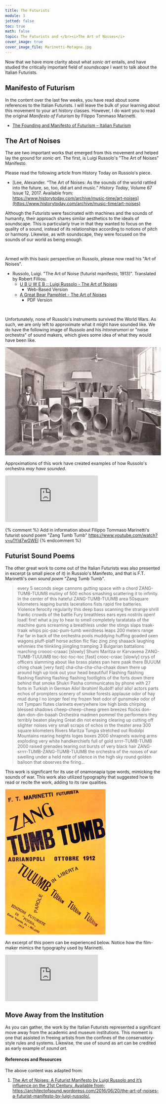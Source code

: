 ```yaml
---
title: The Futurists
module: 3
jotted: false
toc: true
math: false
topic: The Futurists and </br><i>The Art of Noises</i>
cover_image: true
cover_image_file: Marinetti-Motagne.jpg
---
```



Now that we have more clarity about what _sonic art_ entails, and have studied the critically important field of _soundscape_ I want to talk about the Italian Futurists.


## Manifesto of Futurism

In the content over the last few weeks, you have read about some references to the Italian Futurists. I will leave the bulk of your learning about this movement to your art history classes. However, I do want you to read the original _Manifesto of Futurism_ by Filippo Tommaso Marinetti.

- [The Founding and Manifesto of Futurism  – Italian Futurism](https://www.italianfuturism.org/manifestos/foundingmanifesto/)


## The Art of Noises


The are two important works that emerged from this movement and helped lay the ground for _sonic art_. The first, is Luigi Russolo's "The Art of Noises" Manifesto.

Please read the following article from History Today on Russolo's piece.

- [Lee, Alexander. “The Art of Noises: As the sounds of the world rattled into the future, so, too, did art and music.” _History Today_, Volume 67 Issue 12, 2017. Available from: https://www.historytoday.com/archive/music-time/art-noises](https://www.historytoday.com/archive/music-time/art-noises)

Although the Futurists were fascinated with machines and the sounds of humanity, their approach shares similar aesthetics to the ideals of soundscape. This is particularly true in that they wanted to focus on the quality of a sound, instead of its relationships according to notions of pitch or harmony. Likewise, as with soundscape, they were focused on the sounds of our world as being enough.

<br />


Armed with this basic perspective on Russolo, please now read his "Art of Noises".

- Russolo, Luigi. "The Art of Noise (futurist manifesto, 1913)". Translated by Robert Filliou.
	- [U B U W E B :: Luigi Russolo - The Art of Noises](https://www.ubu.com/papers/russolo.html)
		- Web-Based Version
	- [A Great Bear Pamphlet - The Art of Noises](https://github.com/Montana-Media-Arts/intro-to-sonic-arts/raw/master/resources/russolo_noise.pdf)
		- PDF Version

<br />


Unfortunately, none of Russolo's instruments survived the World Wars. As such, we are only left to approximate what it might have sounded like. We do have the following image of Russolo and his _Intonarumori_ or "noise orchestra" of sound makers, which gives some idea of what they would have been like.

![Image of Luigo Russolo and is orchestra of noise makers.](../imgs/luigi-russolo-and-ugo-piatti-with-noise-machines-milan-1913.jpg "Image of Luigo Russolo and is orchestra of noise makers.")

Approximations of this work have created examples of how Russolo's orchestra _may have sounded_.

<div class="embed-responsive embed-responsive-16by9"><iframe class="embed-responsive-item" src="https://www.youtube.com/embed/Lqej96ZVoo8" frameborder="0" allow="accelerometer; autoplay; encrypted-media; gyroscope; picture-in-picture" allowfullscreen></iframe></div>

{% comment %}
Add in information about Filippo Tommaso Marinetti's futurist sound poem "Zang Tumb Tumb"
https://www.youtube.com/watch?v=u1Yld7wGWEI
{% endcomment %}

## Futurist Sound Poems

The other great work to come out of the Italian Futurists was also presented in excerpt (a small piece of it) in Russolo's Manifesto, and that is F.T. Marinetti's own _sound poem_ "Zang Tumb Tumb".

> every 5 seconds siege cannons gutting space with a chord ZANG-TUMB-TUUMB mutiny of 500 echos smashing scattering it to infinity. In the center of this hateful ZANG-TUMB-TUUMB area 50square kilometers leaping bursts lacerations fists rapid fire batteries. Violence ferocity regularity this deep bass scanning the strange shrill frantic crowds of the battle Fury breathless ears eyes nostrils open! load! fire! what a joy to hear to smell completely taratatata of the machine guns screaming a breathless under the stings slaps traak-traak whips pic-pac-pum-tumb weirdness leaps 200 meters range Far far in back of the orchestra pools muddying huffing goaded oxen wagons pluff-plaff horse action flic flac zing zing shaaack laughing whinnies the tiiinkling jiiingling tramping 3 Bulgarian battalions marching croooc-craaac [slowly] Shumi Maritza or Karvavena ZANG-TUMB-TUUUMB toc-toc-toc-toc [fast] crooc-craac [slowly] crys of officers slamming about like brass plates pan here paak there BUUUM ching chaak [very fast] cha-cha-cha-cha-chaak down there up around high up look out your head beautiful! Flashing flashing flashing flashing flashing flashing footlights of the forts down there behind that smoke Shukri Pasha communicates by phone with 27 forts in Turkish in German Allo! Ibrahim! Rudolf! allo! allo! actors parts echos of prompters scenery of smoke forests applause odor of hay mud dung I no longer feel my frozen feet odor of gunsmoke odor of rot Tympani flutes clarinets everywhere low high birds chirping blessed shadows cheep-cheep-cheep green breezes flocks don-dan-don-din-baaah Orchestra madmen pommel the performers they terribly beaten playing Great din not erasing clearing up cutting off slighter noises very small scraps of echos in the theater area 300 square kilometers Rivers Maritza Tungia stretched out Rodolpi Mountains rearing heights loges boxes 2000 shrapnels waving arms exploding very white handkerchiefs full of gold srrrr-TUMB-TUMB 2000 raised grenades tearing out bursts of very black hair ZANG-srrrr-TUMB-ZANG-TUMB-TUUMB the orchestra of the noises of war swelling under a held note of silence in the high sky round golden balloon that observes the firing...

This work is significant for its use of onamonapia type words, mimicking the sounds of war. This work also utilized typography that suggested how to read or recite the work, adding to its raw qualities.

![Example of typography used in Marinetti's poem](../imgs/ZangTumbTumb-1914.jpg "Example of typography used in Marinetti's poem")

An excerpt of this poem can be experienced below. Notice how the film-maker mimics the typography used by Marinetti.

<div class="embed-responsive embed-responsive-16by9"><iframe class="embed-responsive-item" src="https://www.youtube.com/embed/3_3O0zOiX-w" frameborder="0" allow="accelerometer; autoplay; encrypted-media; gyroscope; picture-in-picture" allowfullscreen></iframe></div>

## Move Away from the Institution

As you can gather, the work by the Italian Futurists represented a significant move away from the academic and museum institutions. This moment is one that assisted in freeing artists from the confines of the conservatory-style rules and systems. Likewise, the use of sound as art can be credited as early example of _sound art_.

<div class="ref">
<h4>References and Resources</h4>

The above content was adapted from:

<ol>
<li><a href="https://architectofsound.wordpress.com/2016/06/20/the-art-of-noises-a-futurist-manifesto-by-luigi-russolo/">The Art of Noises: A Futurist Manifesto by Luigi Russolo and it’s influence on the 21st Century. Available from; https://architectofsound.wordpress.com/2016/06/20/the-art-of-noises-a-futurist-manifesto-by-luigi-russolo/.</a></li>
</ol>
</div>
